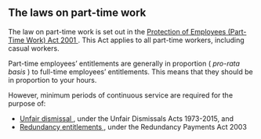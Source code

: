 ##  The laws on part-time work

The law on part-time work is set out in the [ Protection of Employees (Part-
Time Work) Act 2001
](http://www.irishstatutebook.ie/2001/en/act/pub/0045/index.html) . This Act
applies to all part-time workers, including casual workers.

Part-time employees’ entitlements are generally in proportion ( _pro-rata
basis_ ) to full-time employees’ entitlements. This means that they should be
in proportion to your hours.

However, minimum periods of continuous service are required for the purpose
of:

  * [ Unfair dismissal ](/en/employment/unemployment-and-redundancy/dismissal/unfair-dismissal/) , under the Unfair Dismissals Acts 1973-2015, and 
  * [ Redundancy entitlements ](https://www.citizensinformation.ie/en/employment/unemployment_and_redundancy/redundancy/redundancy.html#l1f4da) , under the Redundancy Payments Act 2003 
